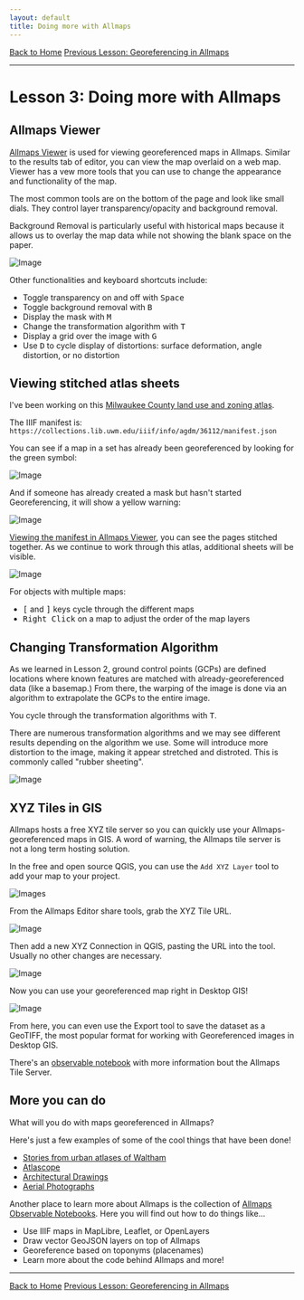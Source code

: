 ```yaml
---
layout: default
title: Doing more with Allmaps
---
```


<link rel="stylesheet" href="assets/css/custom.css">

<div class="button-group">
    <a href="index.html" class="button">Back to Home</a>
    <a href="Allmaps.html" class="button">Previous Lesson: Georeferencing in Allmaps</a>
</div>

* * * 

# Lesson 3: Doing more with Allmaps

## Allmaps Viewer

[Allmaps Viewer](https://viewer.allmaps.org) is used for viewing georeferenced maps in Allmaps. Similar to the results tab of editor, you can view the map overlaid on a web map.
Viewer has a vew more tools that you can use to change the appearance and functionality of the map.

The most common tools are on the bottom of the page and look like small dials.
They control layer transparency/opacity and background removal.

Background Removal is particularly useful with historical maps because it allows us to overlay the map data while not showing the blank space on the paper.

![Image](images/georef_nz8_Background.png)

Other functionalities and keyboard shortcuts include:

- Toggle transparency on and off with <kbd>Space</kbd>
- Toggle background removal with <kbd>B</kbd>
- Display the mask with <kbd>M</kbd>
- Change the transformation algorithm with <kbd>T</kbd>
- Display a grid over the image with <kbd>G</kbd>
- Use <kbd>D</kbd> to cycle display of distortions: surface deformation, angle distortion, or no distortion


## Viewing stitched atlas sheets

I've been working on this [Milwaukee County land use and zoning atlas](https://collections.lib.uwm.edu/digital/collection/agdm/id/36112). 

The IIIF manifest is: `https://collections.lib.uwm.edu/iiif/info/agdm/36112/manifest.json`

You can see if a map in a set has already been georeferenced by looking for the green symbol:

![Image](images/MultiPageGreen.png)

And if someone has already created a mask but hasn't started Georeferencing, it will show a yellow warning:

![Image](images/MultiPageYellow.png)

[Viewing the manifest in Allmaps Viewer](https://viewer.allmaps.org/?url=https%3A%2F%2Fcollections.lib.uwm.edu%2Fiiif%2Finfo%2Fagdm%2F36112%2Fmanifest.json), you can see the pages stitched together. As we continue to work through this atlas, additional sheets will be visible.

![Image](images/MultiPageStitch.png)

For objects with multiple maps:

- <kbd>[</kbd> and <kbd>]</kbd> keys cycle through the different maps  
- <kbd>Right Click</kbd> on a map to adjust the order of the map layers

## Changing Transformation Algorithm

As we learned in Lesson 2, ground control points (GCPs) are defined locations where known features are matched with already-georeferenced data (like a basemap.)
From there, the warping of the image is done via an algorithm to extrapolate the GCPs to the entire image.

You cycle through the transformation algorithms with <kbd>T</kbd>.

There are numerous transformation algorithms and we may see different results depending on the algorithm we use. Some will introduce more distortion to the image, making it appear stretched and distroted. This is commonly called "rubber sheeting". 

![Image](images/transform.gif)

## XYZ Tiles in GIS

Allmaps hosts a free XYZ tile server so you can quickly use your Allmaps-georeferenced maps in GIS.
A word of warning, the Allmaps tile server is not a long term hosting solution.

In the free and open source QGIS, you can use the `Add XYZ Layer` tool to add your map to your project.

![Images](images/QGIS1.png)

From the Allmaps Editor share tools, grab the XYZ Tile URL.

![Image](images/ShareXYZ.png)

Then add a new XYZ Connection in QGIS, pasting the URL into the tool. Usually no other changes are necessary.

![Image](images/QGIS2.png)

Now you can use your georeferenced map right in Desktop GIS!

![Image](images/QGIS3.png)

From here, you can even use the Export tool to save the dataset as a GeoTIFF, the most popular format for working with Georeferenced images in Desktop GIS.

There's an [observable notebook](https://observablehq.com/@allmaps/allmaps-tile-server) with more information bout the Allmaps Tile Server.

## More you can do

What will you do with maps georeferenced in Allmaps?

Here's just a few examples of some of the cool things that have been done!

- [Stories from urban atlases of Waltham](https://www.leventhalmap.org/articles/waltham-urban-atlas-essays/)
- [Atlascope](https://www.atlascope.org/)
- [Architectural Drawings](https://viewer.allmaps.org/?url=https%3A%2F%2Fsammeltassen.nl%2Fiiif-manifests%2Fallmaps%2Frivierahal-blijdorp.json)
- [Aerial Photographs](https://viewer.allmaps.org/?url=https%3A%2F%2Fannotations.allmaps.org%2Fimages%2F4bcc9463d2a68df4)

Another place to learn more about Allmaps is the collection of [Allmaps Observable Notebooks](https://observablehq.com/@allmaps).
Here you will find out how to do things like...

- Use IIIF maps in MapLibre, Leaflet, or OpenLayers
- Draw vector GeoJSON layers on top of Allmaps
- Georeference based on toponyms (placenames)
- Learn more about the code behind Allmaps and more!

* * *

<div class="button-group">
    <a href="index.html" class="button">Back to Home</a>
    <a href="Allmaps.html" class="button">Previous Lesson: Georeferencing in Allmaps</a>
</div>
